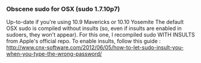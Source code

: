 ### Obscene sudo for OSX (sudo 1.7.10p7)
Up-to-date if you're using 10.9 Mavericks or 10.10 Yosemite
The default OSX sudo is compiled without insults (so, even if insults are enabled in sudoers, they won't appear). 
For this one, I recompiled sudo WITH INSULTS from Apple's official repo. To enable insults, follow this guide : http://www.cnx-software.com/2012/06/05/how-to-let-sudo-insult-you-when-you-type-the-wrong-password/
